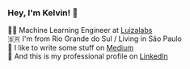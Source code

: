 ### Hey, I'm Kelvin! 👋

:scientist: Machine Learning Engineer at [Luizalabs](github.com/luizalabs/) <br>
:brazil: I'm from Rio Grande do Sul / Living in São Paulo <br>
:notebook: I like to write some stuff on [Medium](https://medium.com/@kelvin_sp) <br>
:briefcase: And this is my professional profile on [LinkedIn](https://br.linkedin.com/in/kelvinsprado)
